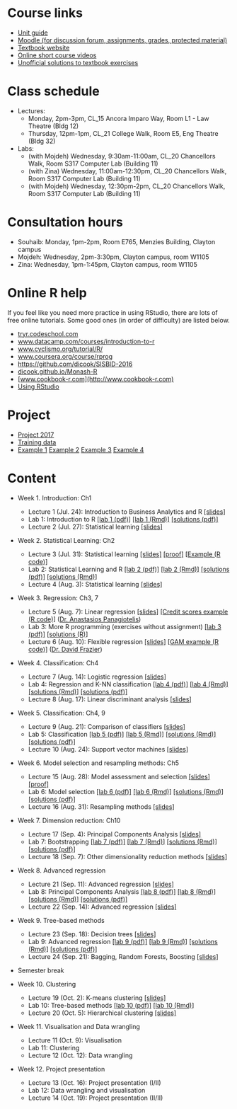 # Course links

- [Unit guide](https://unitguidemanager.monash.edu/view?tpCode=S2-01&tpYear=2017&unitCode=ETC3250&ticket=ST-4d63ae42bafcc28c0c993b0b37488417)
- [Moodle (for discussion forum, assignments, grades, protected material)](http://moodle.vle.monash.edu/course/view.php?id=38497)
- [Textbook website](http://www-bcf.usc.edu/~gareth/ISL/index.html)
- [Online short course videos](http://www.dataschool.io/15-hours-of-expert-machine-learning-videos/)
- [Unofficial solutions to textbook exercises](http://blog.princehonest.com/stat-learning/)

# Class schedule

- Lectures: 
	- Monday, 2pm-3pm, CL_15 Ancora Imparo Way, Room L1 - Law Theatre (Bldg 12)
	- Thursday, 12pm-1pm, CL_21 College Walk, Room E5, Eng Theatre (Bldg 32)
- Labs: 
	- (with Mojdeh) Wednesday, 9:30am-11:00am, CL_20 Chancellors Walk, Room S317 Computer Lab (Building 11)
	- (with Zina) Wednesday, 11:00am-12:30pm, CL_20 Chancellors Walk, Room S317 Computer Lab (Building 11)
	- (with Mojdeh) Wednesday, 12:30pm-2pm, CL_20 Chancellors Walk, Room S317 Computer Lab (Building 11)

# Consultation hours

- Souhaib: Monday, 1pm-2pm, Room E765, Menzies Building, Clayton campus
- Mojdeh: Wednesday, 2pm-3:30pm, Clayton campus, room W1105
- Zina: Wednesday, 1pm-1:45pm, Clayton campus, room W1105

# Online R help

If you feel like you need more practice in using RStudio, there are lots of free online tutorials. Some good ones (in order of difficulty) are listed below.

- [tryr.codeschool.com](http://tryr.codeschool.com)
- www.datacamp.com/courses/introduction-to-r
- www.cyclismo.org/tutorial/R/
- www.coursera.org/course/rprog
- https://github.com/dicook/SISBID-2016 
- [dicook.github.io/Monash-R](http://dicook.github.io/Monash-R)
- [www.cookbook-r.com](http://www.cookbook-r.com)
- [Using RStudio](https://support.rstudio.com/hc/en-us/categories/200035113-Documentation)

# Project

- [Project 2017](project/project.pdf)
- [Training data](project/working/Dtrain_final.csv)
- [Example 1](project/examples/example1.pdf) [Example 2](project/examples/example2.pdf) [Example 3](project/examples/example3.pdf) [Example 4](project/examples/example4.pdf)

# Content

- Week 1. Introduction: Ch1
	- Lecture 1 (Jul. 24): Introduction to Business Analytics and R [[slides]](slides/1/1.1-intro.pdf)
	- Lab 1: Introduction to R [[lab 1 (pdf)]](labs/lab1/lab1.pdf) [[lab 1 (Rmd)]](labs/lab1/lab1.Rmd) [[solutions (pdf)]](labs/lab1/lab1-solutions.pdf) 
	- Lecture 2 (Jul. 27): Statistical learning [[slides]](slides/2/2-statlearn.pdf)
	
- Week 2. Statistical Learning: Ch2
	- Lecture 3 (Jul. 31): Statistical learning [[slides]](slides/2/2-statlearn.pdf) [[proof]](slides/2/2-biasvardecomp.pdf ) [[Example (R code)]](slides/3/3-gams.R) 
	- Lab 2: Statistical Learning and R [[lab 2 (pdf)]](labs/lab2/lab2.pdf) [[lab 2 (Rmd)]](labs/lab2/lab2.Rmd)  [[solutions (pdf)]](labs/lab2/lab2-solutions.pdf) [[solutions (Rmd)]](labs/lab2/lab2-solutions.Rmd)
	- Lecture 4 (Aug. 3): Statistical learning [[slides]](slides/2/2-statlearn.pdf)

- Week 3. Regression: Ch3, 7
	- Lecture 5 (Aug. 7): Linear regression [[slides]](slides/3/3.1-linear-regression.pdf) [[Credit scores example (R code)]](slides/3/3-creditscores.R) ([Dr. Anastasios Panagiotelis](http://monash.edu/research/explore/en/persons/anastasios-panagiotelis(8e78deac-701f-4d45-9a4e-4f4c36a76f34).html))
	- Lab 3: More R programming (exercises without assignment) [[lab 3 (pdf)]](labs/lab3/lab3.pdf) [[solutions (R)]](labs/lab3/lab3-solutions.R)
	- Lecture 6 (Aug. 10): Flexible regression [[slides]](slides/3/3.2-flexible-regression.pdf) [[GAM example (R code)]](slides/3/3-gams.R) ([Dr. David Frazier](http://monash.edu/research/explore/en/persons/david-frazier(b3a84d85-75f7-4ce8-8732-f7efcc5d772c).html))
	
- Week 4. Classification: Ch4
	- Lecture 7 (Aug. 14): Logistic regression [[slides]](slides/4/4-1-logit-regression.pdf)
	- Lab 4: Regression and K-NN classification [[lab 4 (pdf)]](labs/lab4/lab4.pdf) [[lab 4 (Rmd)]](labs/lab4/lab4.Rmd) [[solutions (Rmd)]](labs/lab4/lab4-sol.Rmd) [[solutions (pdf)]](labs/lab4/lab4-sol.pdf)
	- Lecture 8 (Aug. 17): Linear discriminant analysis [[slides]](slides/4/4-2-lda.pdf)
	
- Week 5. Classification: Ch4, 9 
	- Lecture 9 (Aug. 21): Comparison of classifiers [[slides]](slides/5/5-1-comparison.pdf)
	- Lab 5: Classification [[lab 5 (pdf)]](labs/lab5/lab5.pdf) [[lab 5 (Rmd)]](labs/lab5/lab5.Rmd) [[solutions (Rmd)]](labs/lab5/lab5-solution.Rmd) [[solutions (pdf)]](labs/lab5/lab5-solution.pdf)
	- Lecture 10 (Aug. 24): Support vector machines  [[slides]](slides/5/5-2-svm.pdf)
		
- Week 6. Model selection and resampling methods: Ch5
	- Lecture 15 (Aug. 28): Model assessment and selection [[slides]](slides/6/6-1-modelsel.pdf) [[proof]](slides/6/6-loocv.pdf) 
	- Lab 6: Model selection [[lab 6 (pdf)]](labs/lab6/lab6.pdf) [[lab 6 (Rmd)]](labs/lab6/lab6.Rmd) [[solutions (Rmd)]](labs/lab6/lab6-solution.Rmd) [[solutions (pdf)]](labs/lab6/lab6-solution.pdf)
	- Lecture 16 (Aug. 31): Resampling methods [[slides]](slides/6/6-2-resampling.pdf)
	
- Week 7. Dimension reduction: Ch10
	- Lecture 17 (Sep. 4): Principal Components Analysis  [[slides]](slides/7/7-1-dimension-reduction.pdf)
	- Lab 7: Bootstrapping [[lab 7 (pdf)]](labs/lab7/lab7.pdf) [[lab 7 (Rmd)]](labs/lab7/lab7.Rmd) [[solutions (Rmd)]](labs/lab7/lab7-sol.Rmd) [[solutions (pdf)]](labs/lab7/lab7-sol.pdf) 
	- Lecture 18 (Sep. 7): Other dimensionality reduction methods [[slides]](slides/7/7-2-other-dimension-reduction.pdf)
	
- Week 8. Advanced regression
	- Lecture 21 (Sep. 11): Advanced regression  [[slides]](slides/8/8-advanced-regression.pdf)
	- Lab 8: Principal Components Analysis [[lab 8 (pdf)]](labs/lab8/lab8.pdf) [[lab 8 (Rmd)]](labs/lab8/lab8.Rmd) [[solutions (Rmd)]](labs/lab8/lab8-solution.Rmd) [[solutions (pdf)]](labs/lab8/lab8-solution.pdf)
	- Lecture 22 (Sep. 14): Advanced regression [[slides]](slides/8/8-advanced-regression.pdf)
			
	
- Week 9. Tree-based methods
	- Lecture 23 (Sep. 18): Decision trees [[slides]](slides/9/9-treebased-methods.pdf)
	- Lab 9: Advanced regression [[lab 9 (pdf)]](labs/lab9/lab9.pdf) [[lab 9 (Rmd)]](labs/lab9/lab9.Rmd) [[solutions (Rmd)]](labs/lab9/lab9-sol.Rmd) [[solutions (pdf)]](labs/lab9/lab9-sol.pdf)
	- Lecture 24 (Sep. 21): Bagging, Random Forests, Boosting [[slides]](slides/9/9-treebased-methods.pdf)
	


- Semester break	
	

- Week 10. Clustering
	- Lecture 19 (Oct. 2): K-means clustering [[slides]](slides/10/10-clustering.pdf)
	- Lab 10: Tree-based methods [[lab 10 (pdf)]](labs/lab10/lab10.pdf) [[lab 10 (Rmd)]](labs/lab10/lab10.Rmd)
	- Lecture 20 (Oct. 5): Hierarchical clustering	[[slides]](slides/10/10-clustering.pdf)	
	
- Week 11. Visualisation and Data wrangling
	- Lecture 11 (Oct. 9): Visualisation 
	- Lab 11:  Clustering 
	- Lecture 12 (Oct. 12): Data wrangling
	
- Week 12. Project presentation
	- Lecture 13 (Oct. 16): Project presentation (I/II)
	- Lab 12: Data wrangling and visualisation
	- Lecture 14 (Oct. 19): Project presentation (II/II)
	


	